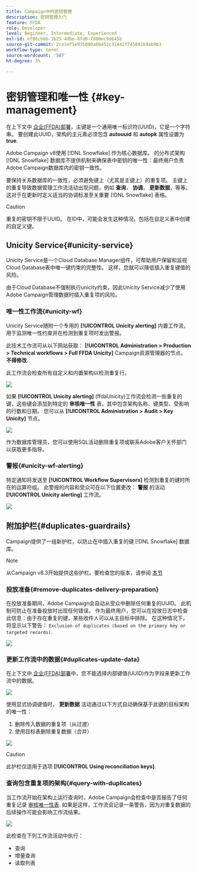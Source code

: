 ```yaml
---
title: Campaign中的密钥管理
description: 密钥管理入门
feature: FFDA
role: Developer
level: Beginner, Intermediate, Experienced
exl-id: ef06cb6b-1b25-4dbe-8fd0-f880ec9d645b
source-git-commit: 2ce1ef1e935080a66452c31442f745891b9ab9b3
workflow-type: tm+mt
source-wordcount: '587'
ht-degree: 3%

---
```


# 密钥管理和唯一性 {#key-management}

在上下文中 [企业(FFDA)部署](enterprise-deployment.md)，主键是一个通用唯一标识符(UUID)，它是一个字符串。 要创建此UUID，架构的主元素必须包含 **autouuid** 和 **autopk** 属性设置为 **true**.

Adobe Campaign v8使用 [!DNL Snowflake] 作为核心数据库。 的分布式架构 [!DNL Snowflake] 数据库不提供机制来确保表中密钥的唯一性：最终用户负责Adobe Campaign数据库内的密钥一致性。

要保持关系数据库的一致性，必须避免键上（尤其是主键上）的重复项。 主键上的重复导致数据管理工作流活动出现问题，例如 **查询**， **协调**， **更新数据**，等等。 这对于在更新时定义适当的协调标准至关重要 [!DNL Snowflake] 表格。


>[!CAUTION]
>
>重复的密钥不限于UUID。 在ID中，可能会发生这种情况，包括在自定义表中创建的自定义键。


## Unicity Service{#unicity-service}

Unicity Service是一个Cloud Database Manager组件，可帮助用户保留和监视Cloud Database表中唯一键约束的完整性。 这样，您就可以降低插入重复键值的风险。

由于Cloud Database不强制执行unicity约束，因此Unicity Service减少了使用Adobe Campaign管理数据时插入重复项的风险。

### 唯一性工作流{#unicity-wf}

Unicity Service随附一个专用的 **[!UICONTROL Unicity alerting]** 内置工作流，用于监测唯一性约束并在检测到重复项时发出警报。

此技术工作流可从以下网站获取： **[!UICONTROL Administration > Production > Technical workflows > Full FFDA Unicity]** Campaign资源管理器的节点。 **不得修改**.

此工作流会检查所有自定义和内置架构以检测重复行。

![](assets/unicity-alerting-wf.png)

如果 **[!UICONTROL Unicity alerting]** (ffdaUnicity)工作流会检测一些重复的键，这些键会添加到特定的 **审核唯一性** 表，其中包含架构名称、键类型、受影响的行数和日期。 您可以从 **[!UICONTROL Administration > Audit > Key Unicity]** 节点。

![](assets/unicity-table.png)

作为数据库管理员，您可以使用SQL活动删除重复项或联系Adobe客户关怀部门以获取更多指导。

### 警报{#unicity-wf-alerting}

特定通知将发送至 **[!UICONTROL Workflow Supervisors]** 检测到重复的键时所在的运算符组。 此警报的内容和受众可在以下位置更改： **警报** 的活动 **[!UICONTROL Unicity alerting]** 工作流。

![](assets/wf-alert-activity.png)


## 附加护栏{#duplicates-guardrails}

Campaign提供了一组新护栏，以防止在中插入重复的键 [!DNL Snowflake] 数据库。

>[!NOTE]
>
>从Campaign v8.3开始提供这些护栏。要检查您的版本，请参阅 [本节](../start/compatibility-matrix.md#how-to-check-your-campaign-version-and-buildversion)

### 投放准备{#remove-duplicates-delivery-preparation}

在投放准备期间，Adobe Campaign会自动从受众中删除任何重复的UUID。 此机制可防止在准备投放时出现任何错误。 作为最终用户，您可以在投放日志中检查此信息：由于存在重复的键，某些收件人可以从主目标中排除。 在这种情况下，将显示以下警告： `Exclusion of duplicates (based on the primary key or targeted records)`.

![](assets/exclusion-duplicates-log.png)

### 更新工作流中的数据{#duplicates-update-data}

在上下文中 [企业(FFDA)部署](enterprise-deployment.md)中，您不能选择内部键值(UUID)作为字段来更新工作流中的数据。

![](assets/update-data-no-internal-key.png)

使用显式协调键值时， **更新数据** 活动通过以下方式自动确保基于此键的目标架构的唯一性：

1. 删除传入数据的重复项（从过渡）
1. 使用目标表删除重复数据（合并）


![](assets/update-data-deduplicate.png)

>[!CAUTION]
>
>此护栏仅适用于选项 **[!UICONTROL Using reconciliation keys]**.


### 查询包含重复项的架构{#query-with-duplicates}

当工作流开始在架构上运行查询时，Adobe Campaign会检查中是否报告了任何重复记录 [审核唯一性表](#unicity-wf). 如果是这样，工作流会记录一条警告，因为对重复数据的后续操作可能会影响工作流结果。

![](assets/query-with-duplicates.png)

此检查在下列工作流活动中执行：

* 查询
* 增量查询
* 读取列表